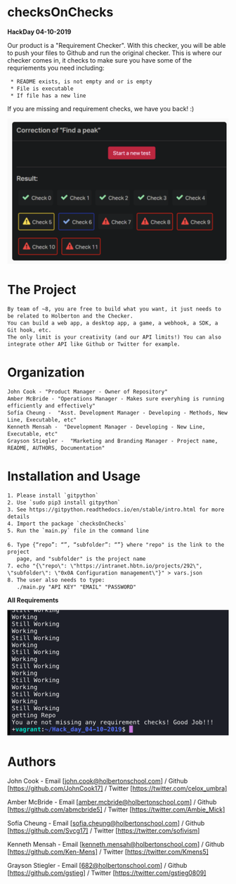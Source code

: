 # **checksOnChecks**
**HackDay 04-10-2019**

Our product is a "Requirement Checker". With this checker, you will be able to push your files
to Github and run the original checker. This is where our checker comes in, it checks to make 
sure you have some of the requriements you need including:

     * README exists, is not empty and or is empty
     * File is executable
     * If file has a new line
If you are missing and requirement checks, we have you back! :)

![Req. Checker](check.png)


# **The Project**

  	By team of ~8, you are free to build what you want, it just needs to be related to Holberton and the Checker.
	You can build a web app, a desktop app, a game, a webhook, a SDK, a Git hook, etc. 
	The only limit is your creativity (and our API limits!) You can also integrate other API like Github or Twitter for example.

# **Organization**

	John Cook - "Product Manager - Owner of Repository"
	Amber McBride - "Operations Manager - Makes sure everyhing is running efficiently and effectively"
	Sofía Cheung -  "Asst. Development Manager - Developing - Methods, New Line, Executable, etc"
	Kenneth Mensah -  "Development Manager - Developing - New Line, Executable, etc"
	Grayson Stiegler -  "Marketing and Branding Manager - Project name, README, AUTHORS, Documentation"

# **Installation and Usage**

  	1. Please install `gitpython`
	2. Use `sudo pip3 install gitpython`
	3. See https://gitpython.readthedocs.io/en/stable/intro.html for more details
	4. Import the package `checksOnChecks`
	5. Run the `main.py` file in the command line

	6. Type {“repo”: “”, “subfolder”: “”} where "repo" is the link to the project
	   page, and "subfolder" is the project name
	7. echo "{\"repo\": \"https://intranet.hbtn.io/projects/292\", \"subfolder\": \"0x0A Configuration management\"}" > vars.json
	8. The user also needs to type:
	   ./main.py "API KEY" "EMAIL" "PASSWORD"



**All Requirements**

![ALL REQ](allreq.png)


# **Authors**

John Cook - Email [john.cook@holbertonschool.com] / Github [https://github.com/JohnCook17] / Twitter [https://twitter.com/celox_umbra]

Amber McBride - Email [amber.mcbride@holbertonschool.com] / Github [https://github.com/abmcbride5] / Twitter [https://twitter.com/Ambie_Mick]

Sofía Cheung - Email [sofia.cheung@holbertonschool.com] / Github [https://github.com/Svcg17] / Twitter [https://twitter.com/sofivism]

Kenneth Mensah - Email [kenneth.mensah@holbertonschool.com] / Github [https://github.com/Ken-Mens] / Twitter [https://twitter.com/Kmens5]

Grayson Stiegler - Email [682@holbertonschool.com] / Github [https://github.com/gstieg] / Twitter [https://twitter.com/gstieg0809]
